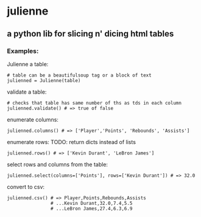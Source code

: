 julienne
=====

a python lib for slicing n' dicing html tables 
----

### Examples: 

Julienne a table:
    
    # table can be a beautifulsoup tag or a block of text
    julienned = Julienne(table)
    
validate a table: 

    # checks that table has same number of ths as tds in each column
    julienned.validate() # => true of false

enumerate columns: 
    
    julienned.columns() # => ['Player','Points', 'Rebounds', 'Assists']

enumerate rows: TODO: return dicts instead of lists
    
    julienned.rows() # => ['Kevin Durant', 'LeBron James']

select rows and columns from the table: 

    julienned.select(columns=['Points'], rows=['Kevin Durant']) # => 32.0

convert to csv:

    julienned.csv() # => Player,Points,Rebounds,Assists
                    # ...Kevin Durant,32.0,7.4,5.5
                    # ...LeBron James,27.4,6.3,6.9




